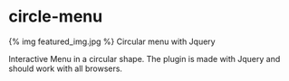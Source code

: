 circle-menu
===========
{% img featured_img.jpg %}
Circular menu with Jquery

Interactive Menu in a circular shape.
The plugin is made with Jquery and should work with all browsers.
